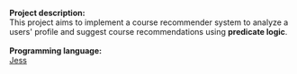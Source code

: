 <b>Project description:</b>
<br>
This project aims to implement a course recommender system to analyze a users' profile and suggest course recommendations using <b>predicate logic</b>.
<br><br>
<b>Programming language:</b>
<br>
<a href="https://herzberg.ca.sandia.gov/">Jess</a>
